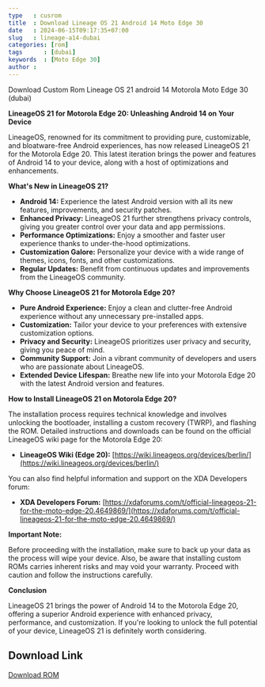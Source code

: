 ```yaml
---
type   : cusrom
title  : Download Lineage OS 21 Android 14 Moto Edge 30
date   : 2024-06-15T09:17:35+07:00
slug   : lineage-a14-dubai
categories: [rom]
tags      : [dubai]
keywords  : [Moto Edge 30]
author : 
---
```


Download Custom Rom Lineage OS 21 android 14 Motorola Moto Edge 30 (dubai)

**LineageOS 21 for Motorola Edge 20: Unleashing Android 14 on Your Device**

LineageOS, renowned for its commitment to providing pure, customizable, and bloatware-free Android experiences, has now released LineageOS 21 for the Motorola Edge 20. This latest iteration brings the power and features of Android 14 to your device, along with a host of optimizations and enhancements.

**What's New in LineageOS 21?**

* **Android 14:** Experience the latest Android version with all its new features, improvements, and security patches.
* **Enhanced Privacy:** LineageOS 21 further strengthens privacy controls, giving you greater control over your data and app permissions.
* **Performance Optimizations:** Enjoy a smoother and faster user experience thanks to under-the-hood optimizations.
* **Customization Galore:** Personalize your device with a wide range of themes, icons, fonts, and other customizations.
* **Regular Updates:** Benefit from continuous updates and improvements from the LineageOS community.

**Why Choose LineageOS 21 for Motorola Edge 20?**

* **Pure Android Experience:** Enjoy a clean and clutter-free Android experience without any unnecessary pre-installed apps.
* **Customization:** Tailor your device to your preferences with extensive customization options.
* **Privacy and Security:** LineageOS prioritizes user privacy and security, giving you peace of mind.
* **Community Support:** Join a vibrant community of developers and users who are passionate about LineageOS.
* **Extended Device Lifespan:** Breathe new life into your Motorola Edge 20 with the latest Android version and features.

**How to Install LineageOS 21 on Motorola Edge 20?**

The installation process requires technical knowledge and involves unlocking the bootloader, installing a custom recovery (TWRP), and flashing the ROM. Detailed instructions and downloads can be found on the official LineageOS wiki page for the Motorola Edge 20:

* **LineageOS Wiki (Edge 20):** [https://wiki.lineageos.org/devices/berlin/](https://wiki.lineageos.org/devices/berlin/)

You can also find helpful information and support on the XDA Developers forum:

* **XDA Developers Forum:** [https://xdaforums.com/t/official-lineageos-21-for-the-moto-edge-20.4649869/](https://xdaforums.com/t/official-lineageos-21-for-the-moto-edge-20.4649869/)

**Important Note:**

Before proceeding with the installation, make sure to back up your data as the process will wipe your device. Also, be aware that installing custom ROMs carries inherent risks and may void your warranty. Proceed with caution and follow the instructions carefully.

**Conclusion**

LineageOS 21 brings the power of Android 14 to the Motorola Edge 20, offering a superior Android experience with enhanced privacy, performance, and customization. If you're looking to unlock the full potential of your device, LineageOS 21 is definitely worth considering.


## Download Link
[Download ROM](https://t.me/wahyu6070files/866?single)


